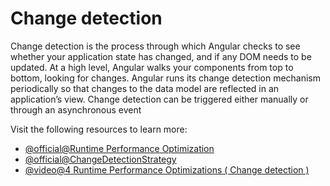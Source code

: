 # Change detection

Change detection is the process through which Angular checks to see whether your application state has changed, and if any DOM needs to be updated. At a high level, Angular walks your components from top to bottom, looking for changes. Angular runs its change detection mechanism periodically so that changes to the data model are reflected in an application’s view. Change detection can be triggered either manually or through an asynchronous event

Visit the following resources to learn more:

- [@official@Runtime Performance Optimization](https://angular.dev/best-practices/runtime-performance)
- [@official@ChangeDetectionStrategy](https://angular.dev/guide/components/advanced-configuration#changedetectionstrategy)
- [@video@4 Runtime Performance Optimizations ( Change detection )](https://www.youtube.com/watch?v=f8sA-i6gkGQ)
